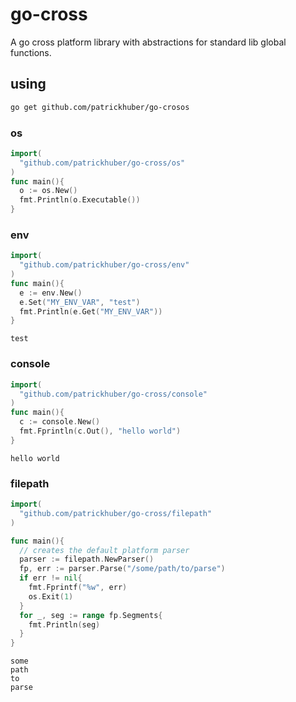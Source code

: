# go-cross

A go cross platform library with abstractions for standard lib global functions.

## using

```bash
go get github.com/patrickhuber/go-crosos
```

### os

```go
import(
  "github.com/patrickhuber/go-cross/os"
)
func main(){
  o := os.New()
  fmt.Println(o.Executable())
}
```

### env

```go
import(
  "github.com/patrickhuber/go-cross/env"
)
func main(){
  e := env.New()
  e.Set("MY_ENV_VAR", "test")
  fmt.Println(e.Get("MY_ENV_VAR"))
}
```

```
test
```

### console

```go
import(
  "github.com/patrickhuber/go-cross/console"
)  
func main(){
  c := console.New()
  fmt.Fprintln(c.Out(), "hello world")
}
```

```
hello world
```

### filepath

```go
import(
  "github.com/patrickhuber/go-cross/filepath"
) 

func main(){
  // creates the default platform parser
  parser := filepath.NewParser()
  fp, err := parser.Parse("/some/path/to/parse")
  if err != nil{
    fmt.Fprintf("%w", err)
    os.Exit(1)
  }
  for _, seg := range fp.Segments{
    fmt.Println(seg)
  }
}
```

```
some
path
to
parse
```